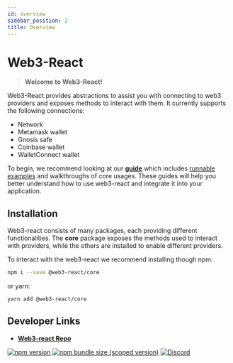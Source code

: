 ```yaml
---
id: overview
sidebar_position: 2
title: Overview
---
```

# Web3-React

> **Welcome to Web3-React!**

Web3-React provides abstractions to assist you with connecting to web3 providers and exposes methods to interact with them. It currently supports the following connections:
- Network
- Metamask wallet
- Gnosis safe
- Coinbase wallet
- WalletConnect wallet

To begin, we recommend looking at our [**guide**](./guides/01-setting-up.md) which includes [runnable examples](https://github.com/Uniswap/examples/tree/main/web3-react) and walkthroughs of core usages. These guides will help you better understand how to use web3-react and integrate it into your application.

## Installation

Web3-react consists of many packages, each providing different functionalities. The **core** package exposes the methods used to interact with providers, while the others are installed to enable different providers.

To interact with the web3-react we recommend installing though npm:

```bash
npm i --save @web3-react/core
```

or yarn:

```bash
yarn add @web3-react/core
```

## Developer Links

- [**Web3-react Repo**](https://github.com/Uniswap/web3-react)

[![npm version](https://img.shields.io/npm/v/@uniswap/web3-react/core/latest.svg)](https://www.npmjs.com/package/@uniswap/web3-react/core/v/latest)
[![npm bundle size (scoped version)](https://img.shields.io/bundlephobia/minzip/@uniswap/web3-react/core/latest.svg)](https://bundlephobia.com/result?p=@uniswap/web3-react/core@latest)
[![Discord](https://img.shields.io/badge/discord-join%20chat-blue.svg)](https://discord.com/channels/597638925346930701/607978109089611786)

